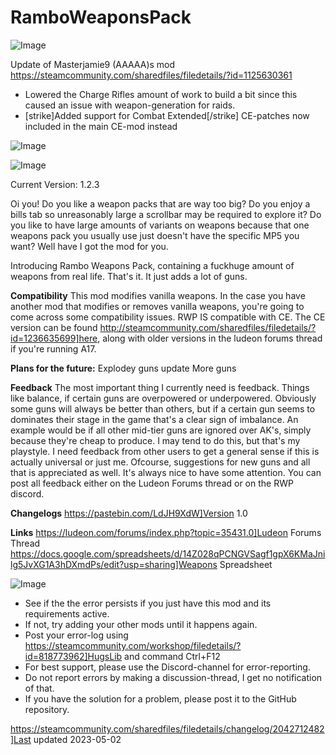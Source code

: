 # RamboWeaponsPack

![Image](https://i.imgur.com/buuPQel.png)

Update of Masterjamie9 (AAAAA)s mod
https://steamcommunity.com/sharedfiles/filedetails/?id=1125630361

- Lowered the Charge Rifles amount of work to build a bit since this caused an issue with weapon-generation for raids.
- [strike]Added support for Combat Extended[/strike] CE-patches now included in the main CE-mod instead

![Image](https://i.imgur.com/pufA0kM.png)

	
![Image](https://i.imgur.com/Z4GOv8H.png)


Current Version: 1.2.3

Oi you! Do you like a weapon packs that are way too big? Do you enjoy a bills tab so unreasonably large a scrollbar may be required to explore it? Do you like to have large amounts of variants on weapons because that one weapons pack you usually use just doesn't have the specific MP5 you want? Well have I got the mod for you.

Introducing Rambo Weapons Pack, containing a fuckhuge amount of weapons from real life. That's it. It just adds a lot of guns.

**Compatibility**
This mod modifies vanilla weapons. In the case you have another mod that modifies or removes vanilla weapons, you're going to come across some compatibility issues.
RWP IS compatible with CE. The CE version can be found http://steamcommunity.com/sharedfiles/filedetails/?id=1236635699]here, along with older versions in the ludeon forums thread if you're running A17.

**Plans for the future:**
Explodey guns update
More guns

**Feedback**
The most important thing I currently need is feedback. Things like balance, if certain guns are overpowered or underpowered. Obviously some guns will always be better than others, but if a certain gun seems to dominates their stage in the game that's a clear sign of imbalance. An example would be if all other mid-tier guns are ignored over AK's, simply because they're cheap to produce. I may tend to do this, but that's my playstyle. I need feedback from other users to get a general sense if this is actually universal or just me.
Ofcourse, suggestions for new guns and all that is appreciated as well. It's always nice to have some attention.
You can post all feedback either on the Ludeon Forums thread or on the RWP discord.

**Changelogs**
https://pastebin.com/LdJH9XdW]Version 1.0

**Links**
https://ludeon.com/forums/index.php?topic=35431.0]Ludeon Forums Thread
https://docs.google.com/spreadsheets/d/14Z028qPCNGVSagf1gpX6KMaJnilg5JvXG1A3hDXmdPs/edit?usp=sharing]Weapons Spreadsheet


![Image](https://i.imgur.com/PwoNOj4.png)



-  See if the the error persists if you just have this mod and its requirements active.
-  If not, try adding your other mods until it happens again.
-  Post your error-log using https://steamcommunity.com/workshop/filedetails/?id=818773962]HugsLib and command Ctrl+F12
-  For best support, please use the Discord-channel for error-reporting.
-  Do not report errors by making a discussion-thread, I get no notification of that.
-  If you have the solution for a problem, please post it to the GitHub repository.




https://steamcommunity.com/sharedfiles/filedetails/changelog/2042712482]Last updated 2023-05-02

